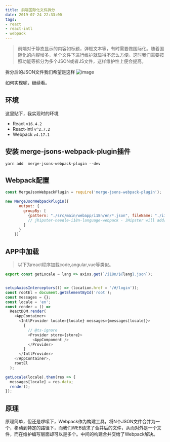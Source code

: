 ```yaml
---
title: 前端国际化文件拆分
date: 2019-07-24 22:33:00
tags:
- react
- react-intl
- webpack
---
```

> 前端对于静态显示的内容如标题，弹框文本等，有时需要做国际化。随着国际化的内容增多，单个文件下进行维护就显得不怎么方便。这时我们需要按照功能等拆分为多个JSON或者JS文件，这样维护性上便会提高。

拆分后的JSON文件我们希望是这样
![image](https://user-images.githubusercontent.com/9245110/61802090-7d13fa00-ae62-11e9-9478-aeb8ab29b99f.png)

如何实现呢，继续看。

## 环境
这里贴下，我实现时的环境
- React `v16.4.2`
- React-intl `v^2.7.2`
- Webpack `v4.17.1`

## 安装 merge-jsons-webpack-plugin插件
```
yarn add  merge-jsons-webpack-plugin --dev
```
## Webpack配置
```javascript
const MergeJsonWebpackPlugin = require('merge-jsons-webpack-plugin');

new MergeJsonWebpackPlugin({
      output: {
        groupBy: [
          {pattern: "./src/main/webapp/i18n/en/*.json", fileName: "./i18n/en.json"}
          // jhipster-needle-i18n-language-webpack - JHipster will add/remove languages in this array
        ]
      }
    })
```
## APP中加载
> 以下为react程序加载code,angular,vue等类似。

```typescript
export const getLocale = lang => axios.get(`/i18n/${lang}.json`);


setupAxiosInterceptors(() => (location.href = '/#/login'));
const rootEl = document.getElementById('root');
const messages = {};
const locale = 'en';
const render = () =>
  ReactDOM.render(
    <AppContainer>
      <IntlProvider locale={locale} messages={messages[locale]}>
        {
          // @ts-ignore
          <Provider store={store}>
            <AppComponent />
          </Provider>
        }
      </IntlProvider>
    </AppContainer>,
    rootEl
  );

getLocale(locale).then(res => {
  messages[locale] = res.data;
  render();
});

```
## 原理
原理简单，但还是啰嗦下，Webpack作为构建工具，将N个JSON文件合并为一个，移动到特定的路径下，而我们WEB请求了合并后的文件，从而对外是一个文件，而在维护编写层面却可以是多个。中间的构建合并交给了Webpack解决。

